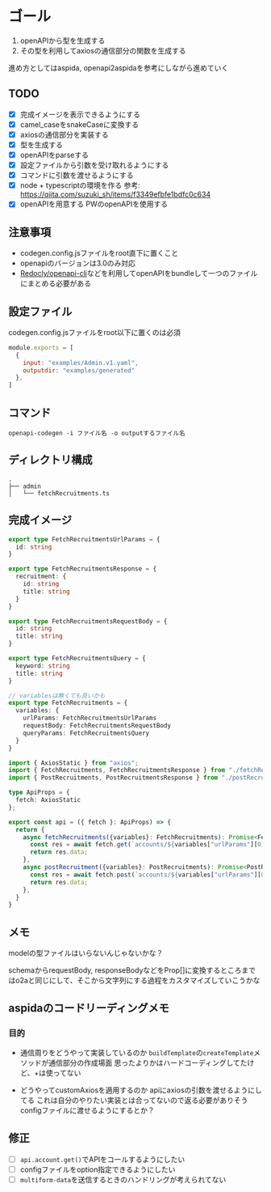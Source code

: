 # ゴール
1. openAPIから型を生成する
2. その型を利用してaxiosの通信部分の関数を生成する

進め方としてはaspida, openapi2aspidaを参考にしながら進めていく

## TODO
- [x] 完成イメージを表示できるようにする
- [x] camel_caseをsnakeCaseに変換する
- [x] axiosの通信部分を実装する
- [x] 型を生成する
- [x] openAPIをparseする
- [x] 設定ファイルから引数を受け取れるようにする
- [x] コマンドに引数を渡せるようにする
- [x] node + typescriptの環境を作る
  参考: https://qiita.com/suzuki_sh/items/f3349efbfe1bdfc0c634 
- [x] openAPIを用意する
  PWのopenAPIを使用する

## 注意事項
- codegen.config.jsファイルをroot直下に置くこと
- openapiのバージョンは3.0のみ対応
- [Redocly/openapi-cli](https://github.com/Redocly/openapi-cli)などを利用してopenAPIをbundleして一つのファイルにまとめる必要がある

## 設定ファイル
codegen.config.jsファイルをroot以下に置くのは必須
````javascript
module.exports = [
  {
    input: "examples/Admin.v1.yaml",
    outputdir: "examples/generated"
  },
]
````

## コマンド
`openapi-codegen -i ファイル名 -o outputするファイル名`

## ディレクトリ構成
````
.
├── admin
│   └── fetchRecruitments.ts
````

## 完成イメージ

````typescript
export type FetchRecruitmentsUrlParams = {
  id: string
}

export type FetchRecruitmentsResponse = {
  recruitment: {
    id: string
    title: string
  }
}

export type FetchRecruitmentsRequestBody = {
  id: string
  title: string
}

export type FetchRecruitmentsQuery = {
  keyword: string
  title: string
}

// variablesは無くても良いかも
export type FetchRecruitments = {
  variables: {
    urlParams: FetchRecruitmentsUrlParams
    requestBody: FetchRecruitmentsRequestBody
    queryParams: FetchRecruitmentsQuery
  }
}
````

````typescript
import { AxiosStatic } from "axios";
import { FetchRecruitments, FetchRecruitmentsResponse } from "./fetchRecruitments";
import { PostRecruitments, PostRecruitmentsResponse } from "./postRecruitments";

type ApiProps = {
  fetch: AxiosStatic
};

export const api = ({ fetch }: ApiProps) => {
  return {
    async fetchRecruitments({variables}: FetchRecruitments): Promise<FetchRecruitmentsResponse[]> {
      const res = await fetch.get(`accounts/${variables["urlParams"][0]}/attendances`);
      return res.data;
    },
    async postRecruitment({variables}: PostRecruitments): Promise<PostRecruitmentsResponse> {
      const res = await fetch.post(`accounts/${variables["urlParams"][0]}/attendances`, variables.requestBody);
      return res.data;
    },
  }
}
````

## メモ
modelの型ファイルはいらないんじゃないかな？

schemaからrequestBody, responseBodyなどをProp[]に変換するところまではo2aと同じにして、そこから文字列にする過程をカスタマイズしていこうかな

## aspidaのコードリーディングメモ
### 目的
- 通信周りをどうやって実装しているのか
`buildTemplate`の`createTemplate`メソッドが通信部分の作成場面
思ったよりかはハードコーディングしてたけど、+は使ってない

- どうやってcustomAxiosを適用するのか 
apiにaxiosの引数を渡せるようにしてる これは自分のやりたい実装とは合ってないので返る必要がありそう
configファイルに渡せるようにするとか？

## 修正
- [ ] `api.account.get()`でAPIをコールするようにしたい
- [ ] configファイルをoption指定できるようにしたい
- [ ] `multiform-data`を送信するときのハンドリングが考えられてない